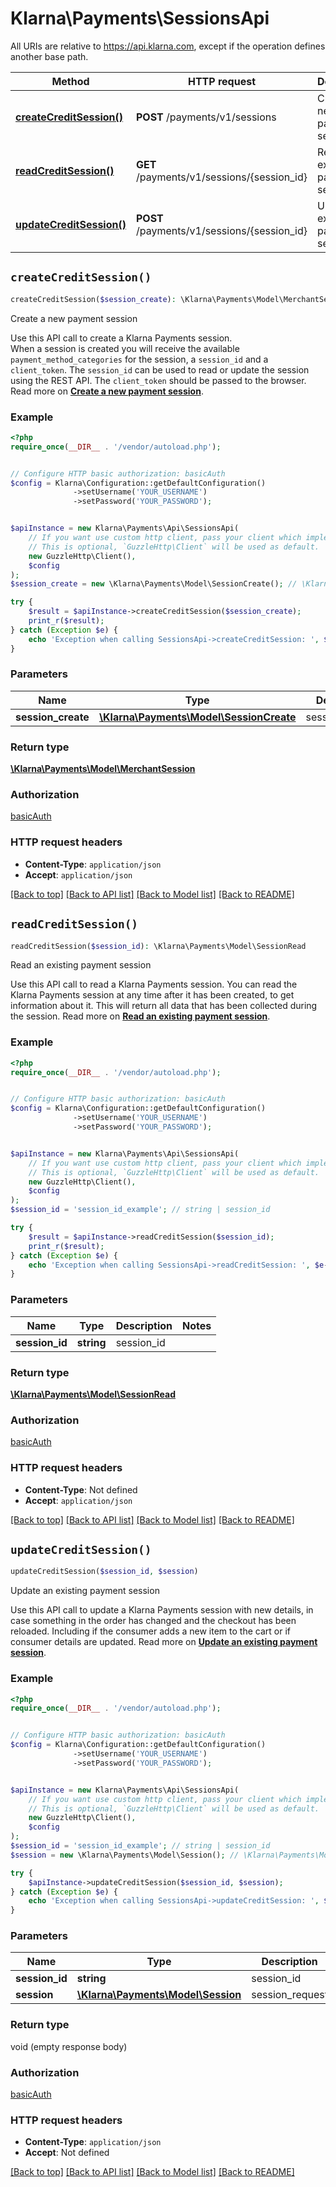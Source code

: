 # Klarna\Payments\SessionsApi

All URIs are relative to https://api.klarna.com, except if the operation defines another base path.

| Method | HTTP request | Description |
| ------------- | ------------- | ------------- |
| [**createCreditSession()**](SessionsApi.md#createCreditSession) | **POST** /payments/v1/sessions | Create a new payment session |
| [**readCreditSession()**](SessionsApi.md#readCreditSession) | **GET** /payments/v1/sessions/{session_id} | Read an existing payment session |
| [**updateCreditSession()**](SessionsApi.md#updateCreditSession) | **POST** /payments/v1/sessions/{session_id} | Update an existing payment session |


## `createCreditSession()`

```php
createCreditSession($session_create): \Klarna\Payments\Model\MerchantSession
```

Create a new payment session

Use this API call to create a Klarna Payments session.<br/>When a session is created you will receive the available `payment_method_categories` for the session, a `session_id` and a `client_token`. The `session_id` can be used to read or update the session using the REST API. The `client_token` should be passed to the browser. Read more on **[Create a new payment session](https://docs.klarna.com/klarna-payments/integrate-with-klarna-payments/step-1-initiate-a-payment/)**.

### Example

```php
<?php
require_once(__DIR__ . '/vendor/autoload.php');


// Configure HTTP basic authorization: basicAuth
$config = Klarna\Configuration::getDefaultConfiguration()
              ->setUsername('YOUR_USERNAME')
              ->setPassword('YOUR_PASSWORD');


$apiInstance = new Klarna\Payments\Api\SessionsApi(
    // If you want use custom http client, pass your client which implements `GuzzleHttp\ClientInterface`.
    // This is optional, `GuzzleHttp\Client` will be used as default.
    new GuzzleHttp\Client(),
    $config
);
$session_create = new \Klarna\Payments\Model\SessionCreate(); // \Klarna\Payments\Model\SessionCreate | session_request

try {
    $result = $apiInstance->createCreditSession($session_create);
    print_r($result);
} catch (Exception $e) {
    echo 'Exception when calling SessionsApi->createCreditSession: ', $e->getMessage(), PHP_EOL;
}
```

### Parameters

| Name | Type | Description  | Notes |
| ------------- | ------------- | ------------- | ------------- |
| **session_create** | [**\Klarna\Payments\Model\SessionCreate**](../Model/SessionCreate.md)| session_request | |

### Return type

[**\Klarna\Payments\Model\MerchantSession**](../Model/MerchantSession.md)

### Authorization

[basicAuth](../../README.md#basicAuth)

### HTTP request headers

- **Content-Type**: `application/json`
- **Accept**: `application/json`

[[Back to top]](#) [[Back to API list]](../../README.md#endpoints)
[[Back to Model list]](../../README.md#models)
[[Back to README]](../../README.md)

## `readCreditSession()`

```php
readCreditSession($session_id): \Klarna\Payments\Model\SessionRead
```

Read an existing payment session

Use this API call to read a Klarna Payments session. You can read the Klarna Payments session at any time after it has been created, to get information about it. This will return all data that has been collected during the session. Read more on **[Read an existing payment session](https://docs.klarna.com/klarna-payments/other-actions/check-the-details-of-a-payment-session/)**.

### Example

```php
<?php
require_once(__DIR__ . '/vendor/autoload.php');


// Configure HTTP basic authorization: basicAuth
$config = Klarna\Configuration::getDefaultConfiguration()
              ->setUsername('YOUR_USERNAME')
              ->setPassword('YOUR_PASSWORD');


$apiInstance = new Klarna\Payments\Api\SessionsApi(
    // If you want use custom http client, pass your client which implements `GuzzleHttp\ClientInterface`.
    // This is optional, `GuzzleHttp\Client` will be used as default.
    new GuzzleHttp\Client(),
    $config
);
$session_id = 'session_id_example'; // string | session_id

try {
    $result = $apiInstance->readCreditSession($session_id);
    print_r($result);
} catch (Exception $e) {
    echo 'Exception when calling SessionsApi->readCreditSession: ', $e->getMessage(), PHP_EOL;
}
```

### Parameters

| Name | Type | Description  | Notes |
| ------------- | ------------- | ------------- | ------------- |
| **session_id** | **string**| session_id | |

### Return type

[**\Klarna\Payments\Model\SessionRead**](../Model/SessionRead.md)

### Authorization

[basicAuth](../../README.md#basicAuth)

### HTTP request headers

- **Content-Type**: Not defined
- **Accept**: `application/json`

[[Back to top]](#) [[Back to API list]](../../README.md#endpoints)
[[Back to Model list]](../../README.md#models)
[[Back to README]](../../README.md)

## `updateCreditSession()`

```php
updateCreditSession($session_id, $session)
```

Update an existing payment session

Use this API call to update a Klarna Payments session with new details, in case something in the order has changed and the checkout has been reloaded. Including if the consumer adds a new item to the cart or if consumer details are updated. Read more on **[Update an existing payment session](https://docs.klarna.com/klarna-payments/other-actions/update-the-cart/)**.

### Example

```php
<?php
require_once(__DIR__ . '/vendor/autoload.php');


// Configure HTTP basic authorization: basicAuth
$config = Klarna\Configuration::getDefaultConfiguration()
              ->setUsername('YOUR_USERNAME')
              ->setPassword('YOUR_PASSWORD');


$apiInstance = new Klarna\Payments\Api\SessionsApi(
    // If you want use custom http client, pass your client which implements `GuzzleHttp\ClientInterface`.
    // This is optional, `GuzzleHttp\Client` will be used as default.
    new GuzzleHttp\Client(),
    $config
);
$session_id = 'session_id_example'; // string | session_id
$session = new \Klarna\Payments\Model\Session(); // \Klarna\Payments\Model\Session | session_request

try {
    $apiInstance->updateCreditSession($session_id, $session);
} catch (Exception $e) {
    echo 'Exception when calling SessionsApi->updateCreditSession: ', $e->getMessage(), PHP_EOL;
}
```

### Parameters

| Name | Type | Description  | Notes |
| ------------- | ------------- | ------------- | ------------- |
| **session_id** | **string**| session_id | |
| **session** | [**\Klarna\Payments\Model\Session**](../Model/Session.md)| session_request | |

### Return type

void (empty response body)

### Authorization

[basicAuth](../../README.md#basicAuth)

### HTTP request headers

- **Content-Type**: `application/json`
- **Accept**: Not defined

[[Back to top]](#) [[Back to API list]](../../README.md#endpoints)
[[Back to Model list]](../../README.md#models)
[[Back to README]](../../README.md)
